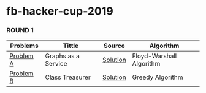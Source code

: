 # fb-hacker-cup-2019

### ROUND 1

|  Problems  | Tittle | Source | Algorithm |
| ---------- | ------ | ------ | --------- |
| [Problem A](https://www.facebook.com/codingcompetitions/hacker-cup/2019/round-1/problems/A) | Graphs as a Service | [Solution](https://github.com/juliehub/fb-hacker-cup-2019/blob/master/fb_hackercup_2019_problemA_graphs_as_a_service.py) | Floyd-Warshall Algorithm |
| [Problem B](https://www.facebook.com/codingcompetitions/hacker-cup/2019/round-1/problems/B) | Class Treasurer | [Solution](https://github.com/juliehub/fb-hacker-cup-2019/blob/master/fb-hackercup-2019-problemB-class-treasurer.py) | Greedy Algorithm |


